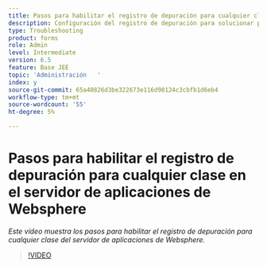 ```yaml
---
title: Pasos para habilitar el registro de depuración para cualquier clase en el servidor de aplicaciones de Websphere
description: Configuración del registro de depuración para solucionar problemas relacionados con el servidor de aplicaciones de Websphere
type: Troubleshooting
product: forms
role: Admin
level: Intermediate
version: 6.5
feature: Base JEE
topic: 'Administración   '
index: y
source-git-commit: 65a40826d3be322673e116d98124c3cbfb1d6eb4
workflow-type: tm+mt
source-wordcount: '55'
ht-degree: 5%

---
```



# Pasos para habilitar el registro de depuración para cualquier clase en el servidor de aplicaciones de Websphere

*Este vídeo muestra los pasos para habilitar el registro de depuración para cualquier clase del servidor de aplicaciones de Websphere.*

>[!VIDEO](https://video.tv.adobe.com/v/335523?quality=9&learn=on)